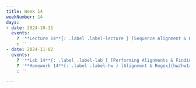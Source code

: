 ```yaml
---
title: Week 14
weekNumber: 14
days:
- date: 2024-10-31
  events:
    ? '**Lecture 14**{: .label .label-lecture } [Sequence Alignment & Regular Expressions](lecture/lec14)'
    : ''
- date: 2024-11-02
  events:
    ? '**Lab 14**{: .label .label-lab } [Performing Alignments & Finding Biological Motifs](lab/lab14)'
    ? '**Homework 14**{: .label .label-hw } [Alignment & Regex](hw/hw14) (due Nov 9)'
    : ''

---
```

